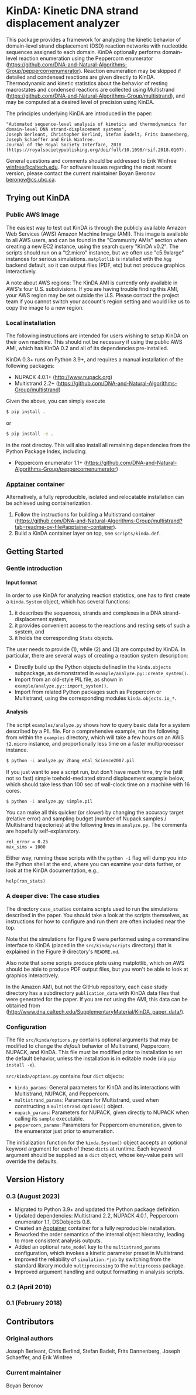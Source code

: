 # KinDA: Kinetic DNA strand displacement analyzer

This package provides a framework for analyzing the kinetic behavior
of domain-level strand displacement (DSD) reaction networks with
nucleotide sequences assigned to each domain. KinDA optionally performs
domain-level reaction enumeration using the Peppercorn enumerator
(https://github.com/DNA-and-Natural-Algorithms-Group/peppercornenumerator).
Reaction enumeration may be skipped if detailed and condensed reactions are
given directly to KinDA. Thermodynamic and kinetic statistics about the
behavior of resting macrostates and condensed reactions are collected using
Multistrand (https://github.com/DNA-and-Natural-Algorithms-Group/multistrand),
and may be computed at a desired level of precision using KinDA.

The principles underlying KinDA are introduced in the paper:
```
"Automated sequence-level analysis of kinetics and thermodynamics for domain-level DNA strand-displacement systems",
Joseph Berleant, Christopher Berlind, Stefan Badelt, Frits Dannenberg, Joseph Schaeffer and Erik Winfree.
Journal of The Royal Society Interface, 2018
(https://royalsocietypublishing.org/doi/full/10.1098/rsif.2018.0107).
```

General questions and comments should be addressed to Erik Winfree <winfree@caltech.edu>. For software issues regarding the most recent version,
please contact the current maintainer Boyan Beronov <beronov@cs.ubc.ca>.

## Trying out KinDA
### Public AWS Image
The easiest way to test out KinDA is through the publicly available Amazon Web Services (AWS) Amazon Machine Image (AMI). This image is available to all AWS users, and can be found in the "Community AMIs" section when creating a new EC2 instance, using the search query "KinDA v0.2".  The scripts should run on a "t2.micro" instance, but we often use "c5.9xlarge" instances for serious simulations.  `matplotlib` is installed with the `Agg` backend default, so it can output files (PDF, etc) but not produce graphics interactively.

A note about AWS regions: The KinDA AMI is currently only available in AWS's four U.S. subdivisions. If you are having trouble finding this AMI, your AWS region may be set outside the U.S. Please contact the project team if you cannot switch your account's region setting and would like us to copy the image to a new region.

### Local installation
The following instructions are intended for users wishing to setup KinDA on their
own machine. This should not be necessary if using the public AWS AMI, which has
KinDA 0.2 and all of its dependencies pre-installed.

KinDA 0.3+ runs on Python 3.9+, and requires a manual installation of the
following packages:
* NUPACK 4.0.1+ (http://www.nupack.org)
* Multistrand 2.2+
  (https://github.com/DNA-and-Natural-Algorithms-Group/multistrand)

Given the above, you can simply execute
```bash
$ pip install .
```
or
```bash
$ pip install -e .
```
in the root directoy. This will also install all remaining dependencies
from the Python Package Index, including:
* Peppercorn enumerator 1.1+
  (https://github.com/DNA-and-Natural-Algorithms-Group/peppercornenumerator)

### [Apptainer](https://apptainer.org/) container
Alternatively, a fully reproducible, isolated and relocatable installation
can be achieved using containerization.

1. Follow the instructions for building a Multistrand container
   (https://github.com/DNA-and-Natural-Algorithms-Group/multistrand?tab=readme-ov-file#apptainer-container).
2. Build a KinDA container layer on top, see `scripts/kinda.def`.

## Getting Started

### Gentle introduction
#### Input format
In order to use KinDA for analyzing reaction statistics,
one has to first create a `kinda.System` object, which has several functions:

1. it describes the sequences, strands and complexes in a DNA
   strand-displacement system,
2. it provides convenient access to the reactions and resting sets of such
   a system, and
3. it holds the corresponding `Stats` objects.

The user needs to provide (1), while (2) and (3) are computed by KinDA.
In particular, there are several ways of creating a reaction system description:

- Directly build up the Python objects defined in the `kinda.objects`
  subpackage, as demonstrated in `example/analyze.py::create_system()`.
- Import from an old-style PIL file, as shown in
  `example/analyze.py::import_system()`.
- Import from related Python packages such as Peppercorn or Multistrand,
  using the corresponding modules `kinda.objects.io_*`.

#### Analysis
The script `examples/analyze.py` shows how to query basic data for a system
described by a PIL file. For a comprehensive example, run the
following from within the `examples` directory, which will take a few
hours on an AWS `t2.micro` instance, and proportionally less time on a faster
multiprocessor instance.

```sh
$ python -i analyze.py Zhang_etal_Science2007.pil
```

If you just want to see a script run, but don't have much time, try the (still
not so fast) simple toehold-mediated strand displacement example below, which
should take less than 100 sec of wall-clock time on a machine with 16 cores.

```sh
$ python -i analyze.py simple.pil
```

You can make all this quicker (or slower) by changing the accuracy target
(relative error) and sampling budget (number of Nupack samples / Multistrand
trajectories) at the following lines in `analyze.py`. The comments are
hopefully self-explanatory.

```
rel_error = 0.25
max_sims = 1000
```

Either way, running these scripts with the `python -i` flag will dump you into
the Python shell at the end, where you can examine your data further, or look
at the KinDA documentation, e.g.,

```
help(rxn_stats)
```

### A deeper dive: The case studies
The directory `case_studies` contains scripts used to run the simulations
described in the paper. You should take a look at the scripts themselves, as
instructions for how to configure and run them are often included near the top.

Note that the simulations for Figure 9 were performed using a commandline
interface to KinDA (placed in the `src/kinda/scripts` directory) that is
explained in the Figure 9 directory's `README.md`.

Also note that some scripts produce plots using matplotlib, which on AWS should
be able to produce PDF output files, but you won't be able to look at graphics
interactively.

In the Amazon AMI, but not the GitHub repository, each case study directory has
a subdirectory `publication_data` with KinDA data files that were generated for
the paper. If you are not using the AMI, this data can be obtained from
(http://www.dna.caltech.edu/SupplementaryMaterial/KinDA_paper_data/).

### Configuration
The file `src/kinda/options.py` contains optional arguments that may be
modified to change the *default* behavior of Multistrand, Peppercorn, NUPACK,
and KinDA. This file must be modified prior to installation to set the default
behavior, unless the installation is in editable mode (via `pip install -e`).

`src/kinda/options.py` contains four `dict` objects:
* `kinda_params`: General parameters for KinDA and its interactions with
  Multistrand, NUPACK, and Peppercorn.
* `multistrand_params`: Parameters for Multistrand, used when constructing a
  `multistrand.Options()` object.
* `nupack_params`: Parameters for NUPACK, given directly to NUPACK when calling
  its `sample` executable.
* `peppercorn_params`: Parameters for Peppercorn enumeration, given to the
  enumerator just prior to enumeration.

The initialization function for the `kinda.System()` object accepts
an optional keyword argument for each of these `dict`s at runtime.
Each keyword argument should be supplied as a `dict` object, whose key-value
pairs will override the defaults.

## Version History
### 0.3 (August 2023)
- Migrated to Python 3.9+ and updated the Python package definition.
- Updated dependencies: Multistrand 2.2, NUPACK 4.0.1, Peppercorn enumerator
  1.1, DSDobjects 0.8.
- Created an [Apptainer](https://apptainer.org/) container for a fully
  reproducible installation.
- Reworked the order semantics of the internal object hierarchy, leading to more
  consistent analysis outputs.
- Added an optional `rate_model` key to the `multistrand_params` configuration,
  which invokes a kinetic parameter preset in Multistrand.
- Improved the reliability of `simulation.*job` by switching from the standard
  library module `multiprocessing` to the `multiprocess` package.
- Improved argument handling and output formatting in analysis scripts.

### 0.2 (April 2019)

### 0.1 (February 2018)

## Contributors
### Original authors
Joseph Berleant, Chris Berlind, Stefan Badelt, Frits Dannenberg, Joseph
Schaeffer, and Erik Winfree

### Current maintainer
Boyan Beronov
